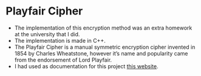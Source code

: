 # Playfair Cipher

- The implementation of this encryption method was an extra homework at the university that I did.
- The implementation is made in C++.
- The Playfair Cipher is a manual symmetric encryption cipher invented in 1854 by Charles Wheatstone, however it’s name and popularity came from the endorsement of Lord Playfair.
- I had used as documentation for this project <a href="https://privacycanada.net/classical-encryption/playfair-cipher/"> this website</a>.